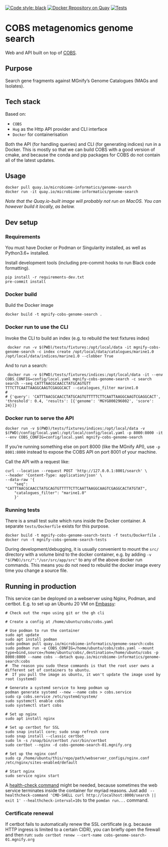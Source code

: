 [![Code style: black](https://img.shields.io/badge/code%20style-black-000000.svg)](https://github.com/psf/black)
[![Docker Repository on Quay](https://quay.io/repository/microbiome-informatics/genome-search/status "Docker Repository on Quay")](https://quay.io/repository/microbiome-informatics/genome-search)
[![Tests](https://github.com/EBI-Metagenomics/genome-search/actions/workflows/test.yaml/badge.svg?branch=cobs)](https://github.com/EBI-Metagenomics/genome-search/actions/workflows/test.yaml)

# COBS metagenomics genome search

Web and API built on top of [COBS](https://github.com/bingmann/cobs).

## Purpose

Search gene fragments against MGnify’s Genome Catalogues (MAGs and Isolates).

## Tech stack
Based on:
- `COBS`
- `Hug` as the Http API provider and CLI interface
- `Docker` for containerisation

Both the API (for handling queries) and CLI (for generating indices) run in a Docker.
This is mostly so that we can build COBS with a good version of cmake, and because the conda and pip packages for COBS
do not contain all of the latest updates.

## Usage
```shell
docker pull quay.io/microbiome-informatics/genome-search
docker run -it quay.io/microbiome-informatics/genome-search
```
_Note that the Quay.io-built image will probably not run on MacOS. You can however build it locally, as below._

## Dev setup
### Requirements
You must have Docker or Podman or Singularity installed, as well as Python3.6+ installed.

Install development tools (including pre-commit hooks to run Black code formatting).
```shell
pip install -r requirements-dev.txt
pre-commit install
```

### Docker build
Build the Docker image
```shell
docker build -t mgnify-cobs-genome-search .
```

### Docker run to use the CLI
Invoke the CLI to build an index (e.g. to rebuild the test fixtures index)
```shell
 docker run -v $(PWD)/tests/fixtures:/opt/local/data -it mgnify-cobs-genome-search -c index create /opt/local/data/catalogues/marine1.0 /opt/local/data/indices/marine1.0 --clobber True
```

And to run a search:
```shell
 docker run -v $(PWD)/tests/fixtures/indices:/opt/local/data -it --env COBS_CONFIG=config/local.yaml mgnify-cobs-genome-search -c search search --seq CATTTAACGCAACCTATGCAGTGTT
TTTCTTCAATTAAGGCAAGTCGAGGCACT --catalogues_filter marine1.0
# 
# {'query': 'CATTTAACGCAACCTATGCAGTGTTTTTCTTCAATTAAGGCAAGTCGAGGCACT', 'threshold': 0.4, 'results': [{'genome': 'MGYG000296002', 'score': 24}]}
```


### Docker run to serve the API
```shell
docker run -v $(PWD)/tests/fixtures/indices:/opt/local/data -v $(PWD)/config/local.yaml:/opt/local/config/local.yaml -p 8000:8000 -it --env COBS_CONFIG=config/local.yaml mgnify-cobs-genome-search
```
If you’re running something else on port 8000 (like the MGnify API), use `-p 8001:8000` instead to expose the COBS API on port 8001 of your machine.

Call the API with a request like:
```shell
curl --location --request POST 'http://127.0.0.1:8001/search' \
--header 'Content-Type: application/json' \
--data-raw '{
    "seq": "CATTTAACGCAACCTATGCAGTGTTTTTCTTCAATTAAGGCAAGTCGAGGCACTATGTAT",
    "catalogues_filter": "marine1.0"
    }'
```

### Running tests
There is a small test suite which runs inside the Docker container. 
A separate `tests/Dockerfile` exists for this purpose.

```shell
docker build -t mgnify-cobs-genome-search-tests -f tests/Dockerfile .
docker run -t mgnify-cobs-genome-search-tests
```

During development/debugging, it is usually convenient to mount the `src/` directory with a volume bind to the docker container, 
e.g. by adding `-v "$(PWD)/src/":"/usr/src/app/src"` to any of the above docker run commands.
This means you do not need to rebuild the docker image every time you change a source file.

## Running in production
This service can be deployed on a webserver using Nginx, Podman, and certbot.
E.g. to set up an Ubuntu 20 VM on [Embassy](https://www.embassycloud.org):

```shell
# Check out the repo using git or the gh cli

# Create a config at /home/ubuntu/cobs/cobs.yaml

# Use podman to run the container
sudo apt update
sudo apt install podman
sudo podman pull quay.io/microbiome-informatics/genome-search:cobs
sudo podman run -e COBS_CONFIG=/home/ubuntu/cobs/cobs.yaml --mount type=bind,source=/home/ubuntu/cobs/,destination=/home/ubuntu/cobs -p 8000:8000 --name cobs --detach quay.io/microbiome-informatics/genome-search:cobs
#  The reason you sudo these commands is that the root user owns a different set of containers to ubuntu.
#  If you pull the image as ubuntu, it won't update the image used by root (systemd) 

# Generate a systemd service to keep podman up
podman generate systemd --new --name cobs > cobs.service
sudo cp cobs.service /etc/systemd/system/
sudo systemctl enable cobs
sudo systemctl start cobs

# Set up nginx
sudo apt install nginx

# Set up certbot for SSL
sudo snap install core; sudo snap refresh core
sudo snap install --classic certbot
sudo ln -s /snap/bin/certbot /usr/bin/certbot
sudo certbot --nginx -d cobs-genome-search-01.mgnify.org

# Set up the nginx conf
sudo cp /home/ubuntu/this/repo/path/webserver_configs/nginx.conf /etc/nginx/sites-enabled/default

# Start nginx
sudo service nginx start
```

A [health-check command](https://developers.redhat.com/blog/2019/04/18/monitoring-container-vitality-and-availability-with-podman#what_are_healthchecks_)
might be needed, because sometimes the web service terminates inside the container for myriad reasons.
Just add ` --healthcheck-command 'CMD-SHELL curl http://localhost:8000/search || exit 1' --healthcheck-interval=10s` to the `pomdan run...` command.

### Certificate renewal
If certbot fails to automatically renew the SSL certificate (e.g. because HTTP ingress is limited to a certain CIDR), you can briefly open the firewall and then run: `sudo certbot renew --cert-name cobs-genome-search-01.mgnify.org`
